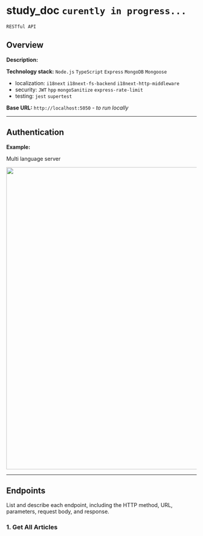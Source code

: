 # study_doc  `curently in progress...`
`RESTful API`
## Overview

**Description:** 

**Technology stack:** `Node.js` `TypeScript` `Express` `MongoDB` `Mongoose` 

- localization: `i18next` `i18next-fs-backend` `i18next-http-middleware`
- security: `JWT` `hpp` `mongoSanitize` `express-rate-limit`
- testing: `jest` `supertest`

**Base URL:** `http://localhost:5050` - *to run locally*

---

## Authentication


**Example:**

 

Multi language server 

 




 <img src="https://github.com/user-attachments/assets/407a1ae6-d65d-44f9-a2e8-10ceacf9235a" width="800">

---

## Endpoints

List and describe each endpoint, including the HTTP method, URL, parameters, request body, and response.

### 1. Get All Articles


